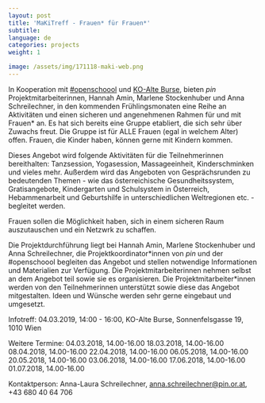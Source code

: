 ```yaml
---
layout: post
title: 'MaKiTreff - Frauen* für Frauen*'
subtitle:
language: de
categories: projects
weight: 1

image: /assets/img/171118-maki-web.png
---
```


In Kooperation mit [#openschoool](http://www.openschoool.org) und [KO-Alte Burse](http://www.ko-alteburse.at), bieten *pin* Projektmitarbeiterinnen, Hannah Amin, Marlene Stockenhuber und Anna Schreilechner, in den kommenden Frühlingsmonaten eine Reihe an Aktivitäten und einen sicheren und angenehmenen Rahmen für und mit Frauen* an. Es hat sich bereits eine Gruppe etabliert, die sich sehr über Zuwachs freut. Die Gruppe ist für ALLE Frauen (egal in welchem Alter) offen. Frauen, die Kinder haben, können gerne mit Kindern kommen.

Dieses Angebot wird folgende Aktivitäten für die Teilnehmerinnen bereithalten: Tanzsession, Yogasession, Massageeinheit, Kinderschminken und vieles mehr. Außerdem wird das Angeboten von Gesprächsrunden zu bedeutenden Themen - wie das österreichische Gesundheitssystem, Gratisangebote, Kindergarten und Schulsystem in Österreich, Hebammenarbeit und Geburtshilfe in unterschiedlichen Weltregionen etc. - begleitet werden.

Frauen sollen die Möglichkeit haben, sich in einem sicheren Raum auszutauschen und ein Netzwrk zu schaffen. 

Die Projektdurchführung liegt bei Hannah Amin, Marlene Stockenhuber und Anna Schreilechner, die Projektkoordinator\*innen von *pin* und der #openschoool begleiten das Angebot und stellen notwendige Informationen und Materialien zur Verfügung. Die Projektmitarbeiterinnen nehmen selbst an dem Angebot teil sowie sie es organisieren. Die Projektmitarbeiter\*innen werden von den Teilnehmerinnen unterstützt sowie diese das Angebot mitgestalten. Ideen und Wünsche werden sehr gerne eingebaut und umgesetzt.

Infotreff: 04.03.2019, 14:00 - 16:00, KO-Alte Burse, Sonnenfelsgasse 19, 1010 Wien 

Weitere Termine: 
04.03.2018, 14.00-16.00
18.03.2018, 14.00-16.00
08.04.2018, 14.00-16.00
22.04.2018, 14.00-16.00
06.05.2018, 14.00-16.00
20.05.2018, 14.00-16.00
03.06.2018, 14.00-16.00
17.06.2018, 14.00-16.00
01.07.2018, 14.00-16.00

Kontaktperson: Anna-Laura Schreilechner, anna.schreilechner@pin.or.at, +43 680 40 64 706 
